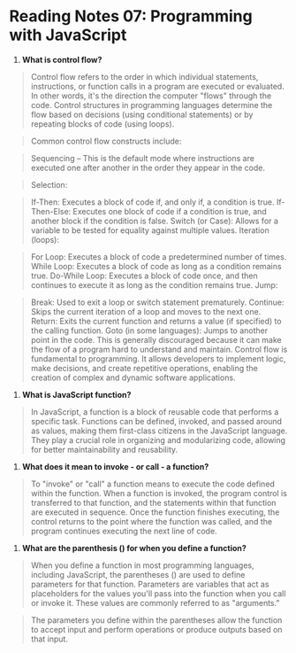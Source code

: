 # Reading Notes 07: Programming with JavaScript

1. **What is control flow?**

> Control flow refers to the order in which individual statements, instructions, or function calls in a program are executed or evaluated. In other words, it's the direction the computer "flows" through the code. Control structures in programming languages determine the flow based on decisions (using conditional statements) or by repeating blocks of code (using loops).

> Common control flow constructs include:

>Sequencing – This is the default mode where instructions are executed one after another in the order they appear in the code.

>Selection:

>If-Then: Executes a block of code if, and only if, a condition is true.
If-Then-Else: Executes one block of code if a condition is true, and another block if the condition is false.
Switch (or Case): Allows for a variable to be tested for equality against multiple values.
Iteration (loops):

>For Loop: Executes a block of code a predetermined number of times.
While Loop: Executes a block of code as long as a condition remains true.
Do-While Loop: Executes a block of code once, and then continues to execute it as long as the condition remains true.
Jump:

>Break: Used to exit a loop or switch statement prematurely.
Continue: Skips the current iteration of a loop and moves to the next one.
Return: Exits the current function and returns a value (if specified) to the calling function.
Goto (in some languages): Jumps to another point in the code. This is generally discouraged because it can make the flow of a program hard to understand and maintain.
Control flow is fundamental to programming. It allows developers to implement logic, make decisions, and create repetitive operations, enabling the creation of complex and dynamic software applications.

1. **What is JavaScript function?**

>In JavaScript, a function is a block of reusable code that performs a specific task. Functions can be defined, invoked, and passed around as values, making them first-class citizens in the JavaScript language. They play a crucial role in organizing and modularizing code, allowing for better maintainability and reusability.

1. **What does it mean to invoke - or call - a function?**

>To "invoke" or "call" a function means to execute the code defined within the function. When a function is invoked, the program control is transferred to that function, and the statements within that function are executed in sequence. Once the function finishes executing, the control returns to the point where the function was called, and the program continues executing the next line of code.

1. **What are the parenthesis () for when you define a function?**

>When you define a function in most programming languages, including JavaScript, the parentheses () are used to define parameters for that function. Parameters are variables that act as placeholders for the values you'll pass into the function when you call or invoke it. These values are commonly referred to as "arguments."

>The parameters you define within the parentheses allow the function to accept input and perform operations or produce outputs based on that input.


